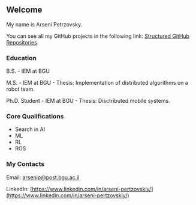 ## Welcome

My name is Arseni Petrzovsky.

You can see all my GitHub projects in the following link: [Structured GitHub Repositories](https://arseni1919.github.io/GITHUB-STURCURED/).


### Education

B.S. - IEM at BGU

M.S. - IEM at BGU - Thesis: Implementation of distributed algorithms on a robot team.

Ph.D. Student -  IEM at BGU - Thesis: Disctributed mobile systems.

### Core Qualifications

- Search in AI
- ML
- RL
- ROS

### My Contacts

Email: arsenip@post.bgu.ac.il

LinkedIn: [https://www.linkedin.com/in/arseni-pertzovskiy/](https://www.linkedin.com/in/arseni-pertzovskiy/)
